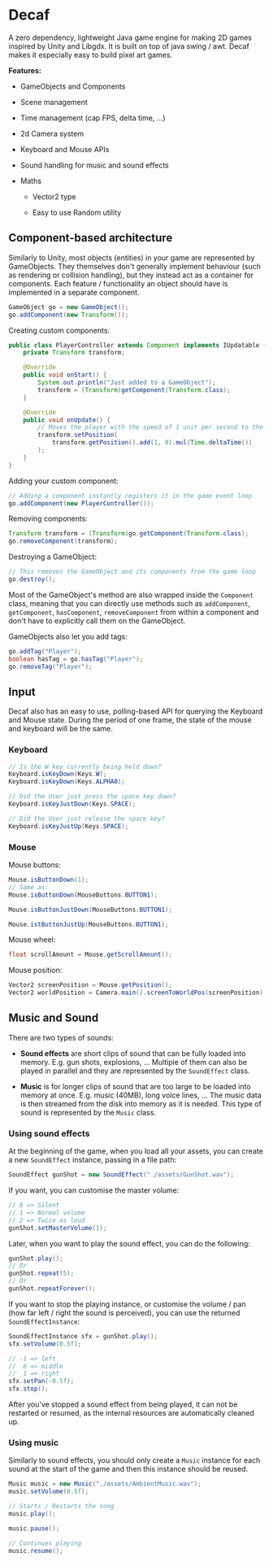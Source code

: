 # Decaf

A zero dependency, lightweight Java game engine for making 2D games inspired by Unity and Libgdx. It is built on top of java swing / awt. Decaf makes it especially easy to build pixel art games.

**Features:**

- GameObjects and Components

- Scene management

- Time management (cap FPS, delta time, ...)

- 2d Camera system

- Keyboard and Mouse APIs

- Sound handling for music and sound effects

- Maths
  
  - Vector2 type
  
  - Easy to use Random utility

## Component-based architecture

Similarly to Unity, most objects (entities) in your game are represented by GameObjects. They themselves don't generally implement behaviour (such as rendering or collision handling), but they instead act as a container for components. Each feature / functionality an object should have is implemented in a separate component.

```java
GameObject go = new GameObject();
go.addComponent(new Transform());
```

Creating custom components:

```java
public class PlayerController extends Component implements IUpdatable {
    private Transform transform;

    @Override
    public void onStart() {
        System.out.println("Just added to a GameObject");
        transform = (Transform)getComponent(Transform.class);
    }

    @Override
    public void onUpdate() {
        // Moves the player with the speed of 1 unit per second to the right
        transform.setPosition(
            transform.getPosition().add(1, 0).mul(Time.deltaTime())
        );
    }
}
```

Adding your custom component:

```java
// Adding a component instantly registers it in the game event loop
go.addComponent(new PlayerController());
```

Removing components:

```java
Transform transform = (Transform)go.getComponent(Transform.class);
go.removeComponent(transform);
```

Destroying a GameObject:

```java
// This removes the GameObject and its components from the game loop
go.destroy();
```

Most of the GameObject's method are also wrapped inside the `Component` class, meaning that you can directly use methods such as `addComponent`, `getComponent`, `hasComponent`, `removeComponent` from within a component and don't have to explicitly call them on the GameObject.

GameObjects also let you add tags:

```java
go.addTag("Player");
boolean hasTag = go.hasTag("Player");
go.removeTag("Player");
```

## Input

Decaf also has an easy to use, polling-based API for querying the Keyboard and Mouse state. During the period of one frame, the state of the mouse and keyboard will be the same.

### Keyboard

```java
// Is the W key currently being held down?
Keyboard.isKeyDown(Keys.W);
Keyboard.isKeyDown(Keys.ALPHA0);

// Did the User just press the space key down?
Keyboard.isKeyJustDown(Keys.SPACE);

// Did the User just release the space key?
Keyboard.isKeyJustUp(Keys.SPACE);
```

### Mouse

Mouse buttons:

```java
Mouse.isButtonDown(1);
// Same as:
Mouse.isButtonDown(MouseButtons.BUTTON1);

Mouse.isButtonJustDown(MouseButtons.BUTTON1);

Mouse.istButtonJustUp(MouseButtons.BUTTON1);
```

Mouse wheel:

```java
float scrollAmount = Mouse.getScrollAmount();
```

Mouse position:

```java
Vector2 screenPosition = Mouse.getPosition();
Vector2 worldPosition = Camera.main().screenToWorldPos(screenPosition);
```

## Music and Sound

There are two types of sounds:

- **Sound effects** are short clips of sound that can be fully loaded into memory. E.g. gun shots, explosions, ... Multiple of them can also be played in parallel and they are represented by the `SoundEffect` class.

- **Music** is for longer clips of sound that are too large to be loaded into memory at once. E.g. music (40MB), long voice lines, ... The music data is then streamed from the disk into memory as it is needed. This type of sound is represented by the `Music` class.

### Using sound effects

At the beginning of the game, when you load all your assets, you can create a new `SoundEffect` instance, passing in a file path:

```java
SoundEffect gunShot = new SoundEffect("./assets/GunShot.wav");
```

If you want, you can customise the master volume:

```java
// 0 => Silent
// 1 => Normal volume
// 2 => Twice as loud
gunShot.setMasterVolume(1);
```

Later, when you want to play the sound effect, you can do the following:

```java
gunShot.play();
// Or
gunShot.repeat(5);
// Or
gunShot.repeatForever();
```

If you want to stop the playing instance, or customise the volume / pan (how far left / right the sound is perceived), you can use the returned `SoundEffectInstance`:

```java
SoundEffectInstance sfx = gunShot.play();
sfx.setVolume(0.5f);

// -1 => left
//  0 => middle
//  1 => right
sfx.setPan(-0.5f);
sfx.stop();
```

After you've stopped a sound effect from being played, it can not be restarted or resumed, as the internal resources are automatically cleaned up.

### Using music

Similarly to sound effects, you should only create a `Music` instance for each sound at the start of the game and then this instance should be reused.

```java
Music music = new Music("./assets/AmbientMusic.wav");
music.setVolume(0.5f);
```

```java
// Starts / Restarts the song
music.play();

music.pause();

// Continues playing
music.resume();
```
